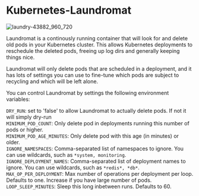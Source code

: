 # Kubernetes-Laundromat

![laundry-43882_960_720](https://user-images.githubusercontent.com/1747120/34543243-3fa1ff1e-f0e0-11e7-8135-7fbbee2a6d0d.png)

Laundromat is a continously running container that will look for and delete old pods in your Kubernetes cluster. This allows Kubernetes deployments to reschedule the deleted pods, freeing up log dirs and generally keeping things nice.

Laundromat will only delete pods that are scheduled in a deployment, and it has lots of settings you can use to fine-tune which pods are subject to recycling and which will be left alone.

You can control Laundromat by settings the following environment variables:

`DRY_RUN`: set to 'false' to allow Laundromat to actually delete pods. If not it will simply dry-run   
`MINIMUM_POD_COUNT`: Only delete pod in deployments running this number of pods or higher.    
`MINIMUM_POD_AGE_MINUTES`: Only delete pod with this age (in minutes) or older.   
`IGNORE_NAMESPACES`: Comma-separated list of namespaces to ignore. You can use wildcards, such as `*system, monitoring`.   
`IGNORE_DEPLOYMENT_NAMES`: Comma-separated list of deployment names to ignore. You can use wildcards, such as `*redis*, *db*`.   
`MAX_OP_PER_DEPLOYMENT`: Max number of operations per deployment per loop. Defaults to one. Increase if you have large number of pods.   
`LOOP_SLEEP_MINUTES`: Sleep this long inbetween runs. Defaults to 60.   